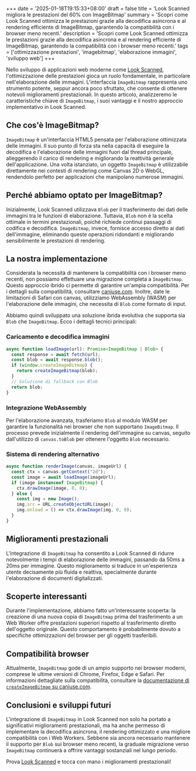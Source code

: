 +++
date = '2025-01-18T19:15:33+08:00'
draft = false
title = 'Look Scanned migliora le prestazioni del 60% con ImageBitmap'
summary = 'Scopri come Look Scanned ottimizza le prestazioni grazie alla decodifica asincrona e al rendering efficiente di ImageBitmap, garantendo la compatibilità con i browser meno recenti.'
description = 'Scopri come Look Scanned ottimizza le prestazioni grazie alla decodifica asincrona e al rendering efficiente di ImageBitmap, garantendo la compatibilità con i browser meno recenti.'
tags = ['ottimizzazione prestazioni', 'imagebitmap', 'elaborazione immagini', 'sviluppo web']
+++

Nello sviluppo di applicazioni web moderne come [Look Scanned](https://lookscanned.io), l'ottimizzazione delle prestazioni gioca un ruolo fondamentale, in particolare nell'elaborazione delle immagini. L'interfaccia `ImageBitmap` rappresenta uno strumento potente, seppur ancora poco sfruttato, che consente di ottenere notevoli miglioramenti prestazionali. In questo articolo, analizzeremo le caratteristiche chiave di `ImageBitmap`, i suoi vantaggi e il nostro approccio implementativo in Look Scanned.

## Che cos'è ImageBitmap?

`ImageBitmap` è un'interfaccia HTML5 pensata per l'elaborazione ottimizzata delle immagini. Il suo punto di forza sta nella capacità di eseguire la decodifica e l'elaborazione delle immagini fuori dal thread principale, alleggerendo il carico di rendering e migliorando la reattività generale dell'applicazione. Una volta istanziato, un oggetto `ImageBitmap` è utilizzabile direttamente nei contesti di rendering come Canvas 2D o WebGL, rendendolo perfetto per applicazioni che manipolano numerose immagini.

## Perché abbiamo optato per ImageBitmap?

Inizialmente, Look Scanned utilizzava `Blob` per il trasferimento dei dati delle immagini tra le funzioni di elaborazione. Tuttavia, `Blob` non è la scelta ottimale in termini prestazionali, poiché richiede continui passaggi di codifica e decodifica. `ImageBitmap`, invece, fornisce accesso diretto ai dati dell'immagine, eliminando queste operazioni ridondanti e migliorando sensibilmente le prestazioni di rendering.

## La nostra implementazione

Considerata la necessità di mantenere la compatibilità con i browser meno recenti, non possiamo effettuare una migrazione completa a `ImageBitmap`. Questo approccio ibrido ci permette di garantire un'ampia compatibilità. Per i dettagli sulla compatibilità, consultare [caniuse.com](https://caniuse.com/createimagebitmap). Inoltre, date le limitazioni di Safari con canvas, utilizziamo WebAssembly (WASM) per l'elaborazione delle immagini, che necessita di `Blob` come formato di input.

Abbiamo quindi sviluppato una soluzione ibrida evolutiva che supporta sia `Blob` che `ImageBitmap`. Ecco i dettagli tecnici principali:

### Caricamento e decodifica immagini

```typescript
async function loadImage(url): Promise<ImageBitmap | Blob> {
  const response = await fetch(url);
  const blob = await response.blob();
  if (window.createImageBitmap) {
    return createImageBitmap(blob);
  }
  // Soluzione di fallback con Blob
  return blob;
}
```

### Integrazione WebAssembly

Per l'elaborazione avanzata, trasferiamo `Blob` al modulo WASM per garantire la funzionalità nei browser che non supportano `ImageBitmap`. Il processo prevede inizialmente il rendering dell'immagine su canvas, seguito dall'utilizzo di `canvas.toBlob` per ottenere l'oggetto `Blob` necessario.

### Sistema di rendering alternativo

```typescript
async function renderImage(canvas, imageUrl) {
  const ctx = canvas.getContext("2d");
  const image = await loadImage(imageUrl);
  if (image instanceof ImageBitmap) {
    ctx.drawImage(image, 0, 0);
  } else {
    const img = new Image();
    img.src = URL.createObjectURL(image);
    img.onload = () => ctx.drawImage(img, 0, 0);
  }
}
```

## Miglioramenti prestazionali

L'integrazione di `ImageBitmap` ha consentito a Look Scanned di ridurre notevolmente i tempi di elaborazione delle immagini, passando da 50ms a 20ms per immagine. Questo miglioramento si traduce in un'esperienza utente decisamente più fluida e reattiva, specialmente durante l'elaborazione di documenti digitalizzati.

## Scoperte interessanti

Durante l'implementazione, abbiamo fatto un'interessante scoperta: la creazione di una nuova copia di `ImageBitmap` prima del trasferimento a un Web Worker offre prestazioni superiori rispetto al trasferimento diretto dell'oggetto originale. Questo comportamento è probabilmente dovuto a specifiche ottimizzazioni del browser per gli oggetti trasferibili.

## Compatibilità browser

Attualmente, `ImageBitmap` gode di un ampio supporto nei browser moderni, comprese le ultime versioni di Chrome, Firefox, Edge e Safari. Per informazioni dettagliate sulla compatibilità, consultare la [documentazione di `createImageBitmap` su caniuse.com](https://caniuse.com/createimagebitmap).

## Conclusioni e sviluppi futuri

L'integrazione di `ImageBitmap` in Look Scanned non solo ha portato a significativi miglioramenti prestazionali, ma ha anche permesso di implementare la decodifica asincrona, il rendering ottimizzato e una migliore compatibilità con i Web Workers. Sebbene sia ancora necessario mantenere il supporto per `Blob` sui browser meno recenti, la graduale migrazione verso `ImageBitmap` continuerà a offrire vantaggi sostanziali nel lungo periodo.

Prova [Look Scanned](https://lookscanned.io) e tocca con mano i miglioramenti prestazionali!
